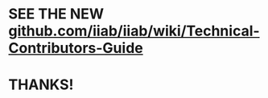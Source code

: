 # SEE THE NEW<br>[github.com/iiab/iiab/wiki/Technical-Contributors-Guide](https://github.com/iiab/iiab/wiki/Technical-Contributors-Guide)

# THANKS!
